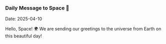 ### Daily Message to Space 🌌
Date: 2025-04-10

Hello, Space! 🌍 We are sending our greetings to the universe from Earth on this beautiful day!
